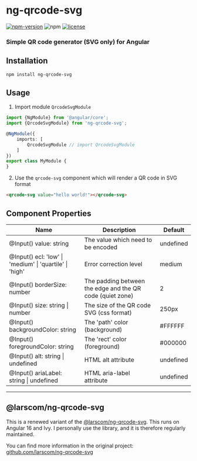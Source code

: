 # ng-qrcode-svg

[![npm-version](https://img.shields.io/npm/v/ng-qrcode-svg.svg?label=npm)](https://www.npmjs.com/package/ng-qrcode-svg)
![npm](https://img.shields.io/npm/dw/ng-qrcode-svg)
[![license](https://img.shields.io/npm/l/ng-qrcode-svg.svg)](https://github.com/webtimo-de/ng-qrcode-svg/blob/master/LICENSE)

### Simple QR code generator (SVG only) for Angular

## Installation

```bash
npm install ng-qrcode-svg
```

## Usage

1. Import module `QrcodeSvgModule`

```ts
import {NgModule} from '@angular/core';
import {QrcodeSvgModule} from 'ng-qrcode-svg';

@NgModule({
    imports: [
        QrcodeSvgModule // import QrcodeSvgModule
    ]
})
export class MyModule {
}
```

2. Use the `qrcode-svg` component which will render a QR code in SVG format

```html
<qrcode-svg value="hello world!"></qrcode-svg>
```

## Component Properties

| Name                                                    | Description                                               | Default   |
|---------------------------------------------------------|-----------------------------------------------------------|-----------|
| @Input() value: string                                  | The value which need to be encoded                        | undefined |
| @Input() ecl: 'low' \| 'medium' \| 'quartile' \| 'high' | Error correction level                                    | medium    |
| @Input() borderSize: number                             | The padding between the edge and the QR code (quiet zone) | 2         |
| @Input() size: string \| number                         | The size of the QR code SVG (css format)                  | 250px     |
| @Input() backgroundColor: string                        | The 'path' color (background)                             | #FFFFFF   |
| @Input() foregroundColor: string                        | The 'rect' color (foreground)                             | #000000   |
| @Input() alt: string \| undefined                       | HTML alt attribute                                        | undefined |
| @Input() ariaLabel: string \| undefined                 | HTML aria-label attribute                                 | undefined |


---
## @larscom/ng-qrcode-svg

This is a renewed variant of the [@larscom/ng-qrcode-svg](https://github.com/larscom/ng-qrcode-svg). This runs on
Angular 16 and Ivy. I personally use the library, and it is therefore regularly maintained.


You can find more information in the original project:
[github.com/larscom/ng-qrcode-svg](https://github.com/larscom/ng-qrcode-svg/blob/master/README.md)
